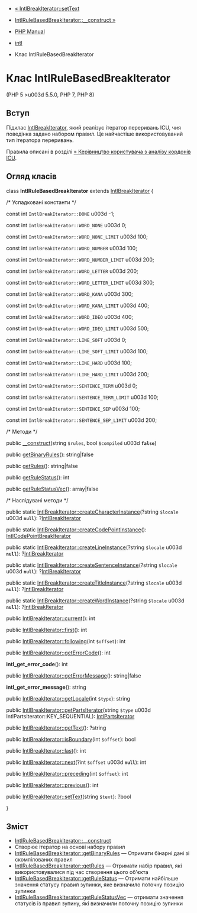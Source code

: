- [« IntlBreakIterator::setText](intlbreakiterator.settext.md)
- [IntlRuleBasedBreakIterator::\_\_construct »](intlrulebasedbreakiterator.construct.md)

- [PHP Manual](index.md)
- [intl](book.intl.md)
- Клас IntlRuleBasedBreakIterator

# Клас IntlRuleBasedBreakIterator

(PHP 5 \>u003d 5.5.0, PHP 7, PHP 8)

## Вступ

Підклас [IntlBreakIterator](class.intlbreakiterator.md), який
реалізує ітератор переривань ICU, чия поведінка задано набором правил.
Це найчастіше використовуваний тип ітератора переривань.

Правила описані в розділі [» Керівництво користувача з аналізу кордонів ICU](http://userguide.icu-project.org/boundaryanalysis#TOC-RBBI-Rules).

## Огляд класів

class **IntlRuleBasedBreakIterator** extends
[IntlBreakIterator](class.intlbreakiterator.md) {

/\* Успадковані константи \*/

const int `IntlBreakIterator::DONE` u003d -1;

const int `IntlBreakIterator::WORD_NONE` u003d 0;

const int `IntlBreakIterator::WORD_NONE_LIMIT` u003d 100;

const int `IntlBreakIterator::WORD_NUMBER` u003d 100;

const int `IntlBreakIterator::WORD_NUMBER_LIMIT` u003d 200;

const int `IntlBreakIterator::WORD_LETTER` u003d 200;

const int `IntlBreakIterator::WORD_LETTER_LIMIT` u003d 300;

const int `IntlBreakIterator::WORD_KANA` u003d 300;

const int `IntlBreakIterator::WORD_KANA_LIMIT` u003d 400;

const int `IntlBreakIterator::WORD_IDEO` u003d 400;

const int `IntlBreakIterator::WORD_IDEO_LIMIT` u003d 500;

const int `IntlBreakIterator::LINE_SOFT` u003d 0;

const int `IntlBreakIterator::LINE_SOFT_LIMIT` u003d 100;

const int `IntlBreakIterator::LINE_HARD` u003d 100;

const int `IntlBreakIterator::LINE_HARD_LIMIT` u003d 200;

const int `IntlBreakIterator::SENTENCE_TERM` u003d 0;

const int `IntlBreakIterator::SENTENCE_TERM_LIMIT` u003d 100;

const int `IntlBreakIterator::SENTENCE_SEP` u003d 100;

const int `IntlBreakIterator::SENTENCE_SEP_LIMIT` u003d 200;

/\* Методи \*/

public [\_\_construct](intlrulebasedbreakiterator.construct.md)(string
`$rules`, bool `$compiled` u003d **`false`**)

public
[getBinaryRules](intlrulebasedbreakiterator.getbinaryrules.md)():
string\|false

public [getRules](intlrulebasedbreakiterator.getrules.md)():
string\|false

public [getRuleStatus](intlrulebasedbreakiterator.getrulestatus.md)():
int

public
[getRuleStatusVec](intlrulebasedbreakiterator.getrulestatusvec.md)():
array\|false

/\* Наслідувані методи \*/

public static
[IntlBreakIterator::createCharacterInstance](intlbreakiterator.createcharacterinstance.md)(?string
`$locale` u003d **`null`**):
?[IntlBreakIterator](class.intlbreakiterator.md)

public static
[IntlBreakIterator::createCodePointInstance](intlbreakiterator.createcodepointinstance.md)():
[IntlCodePointBreakIterator](class.intlcodepointbreakiterator.md)

public static
[IntlBreakIterator::createLineInstance](intlbreakiterator.createlineinstance.md)(?string
`$locale` u003d **`null`**):
?[IntlBreakIterator](class.intlbreakiterator.md)

public static
[IntlBreakIterator::createSentenceInstance](intlbreakiterator.createsentenceinstance.md)(?string
`$locale` u003d **`null`**):
?[IntlBreakIterator](class.intlbreakiterator.md)

public static
[IntlBreakIterator::createTitleInstance](intlbreakiterator.createtitleinstance.md)(?string
`$locale` u003d **`null`**):
?[IntlBreakIterator](class.intlbreakiterator.md)

public static
[IntlBreakIterator::createWordInstance](intlbreakiterator.createwordinstance.md)(?string
`$locale` u003d **`null`**):
?[IntlBreakIterator](class.intlbreakiterator.md)

public [IntlBreakIterator::current](intlbreakiterator.current.md)():
int

public [IntlBreakIterator::first](intlbreakiterator.first.md)(): int

public
[IntlBreakIterator::following](intlbreakiterator.following.md)(int
`$offset`): int

public
[IntlBreakIterator::getErrorCode](intlbreakiterator.geterrorcode.md)():
int

**intl_get_error_code**(): int

public
[IntlBreakIterator::getErrorMessage](intlbreakiterator.geterrormessage.md)():
string\|false

**intl_get_error_message**(): string

public
[IntlBreakIterator::getLocale](intlbreakiterator.getlocale.md)(int
`$type`): string

public
[IntlBreakIterator::getPartsIterator](intlbreakiterator.getpartsiterator.md)(string
`$type` u003d IntlPartsIterator::KEY_SEQUENTIAL):
[IntlPartsIterator](class.intlpartsiterator.md)

public [IntlBreakIterator::getText](intlbreakiterator.gettext.md)():
?string

public
[IntlBreakIterator::isBoundary](intlbreakiterator.isboundary.md)(int
`$offset`): bool

public [IntlBreakIterator::last](intlbreakiterator.last.md)(): int

public [IntlBreakIterator::next](intlbreakiterator.next.md)(?int
`$offset` u003d **`null`**): int

public
[IntlBreakIterator::preceding](intlbreakiterator.preceding.md)(int
`$offset`): int

public [IntlBreakIterator::previous](intlbreakiterator.previous.md)():
int

public
[IntlBreakIterator::setText](intlbreakiterator.settext.md)(string
`$text`): ?bool

}

## Зміст

- [IntlRuleBasedBreakIterator::\_\_construct](intlrulebasedbreakiterator.construct.md)
- Створює ітератор на основі набору правил
- [IntlRuleBasedBreakIterator::getBinaryRules](intlrulebasedbreakiterator.getbinaryrules.md)
— Отримати бінарні дані зі скомпілованих правил
- [IntlRuleBasedBreakIterator::getRules](intlrulebasedbreakiterator.getrules.md)
— Отримати набір правил, які використовувалися під час створення цього об'єкта
- [IntlRuleBasedBreakIterator::getRuleStatus](intlrulebasedbreakiterator.getrulestatus.md)
— Отримати найбільше значення статусу правил зупинки, яке визначило
поточну позицію зупинки
- [IntlRuleBasedBreakIterator::getRuleStatusVec](intlrulebasedbreakiterator.getrulestatusvec.md)
— отримати значення статусів із правил зупину, які визначили
поточну позицію зупинки
